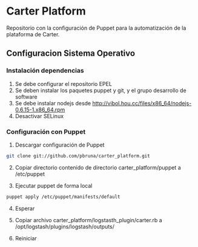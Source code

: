 # Carter Platform
Repositorio con la configuración de Puppet para la automatización de la plataforma de Carter.

## Configuracion Sistema Operativo

### Instalación dependencias

1. Se debe configurar el repositorio EPEL
2. Se deben instalar los paquetes puppet y git, y el grupo desarrollo de software
3. Se debe instalar nodejs desde http://vibol.hou.cc/files/x86_64/nodejs-0.6.15-1.x86_64.rpm
4. Desactivar SELinux


### Configuración con Puppet

1. Descargar configuración de Puppet
```bash
git clone git://github.com/pbruna/carter_platform.git
```

2. Copiar directorio contenido de directorio carter_platform/puppet a /etc/puppet

3. Ejecutar puppet de forma local
```bash
puppet apply /etc/puppet/manifests/default
```

4. Esperar

5. Copiar archivo carter_platform/logstasth_plugin/carter.rb a /opt/logstash/plugins/logstash/outputs/

6. Reiniciar
